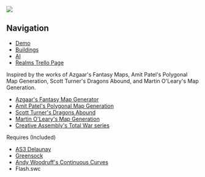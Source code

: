 [![](https://i.imgur.com/OocdrtT.png)](https://i.imgur.com/OocdrtT.png)

## Navigation
- [Demo](demo.html)  
- [Buildings](buildings.md)
- [AI](ai.md)
- [Realms Trello Page](https://trello.com/b/SoUEo0DZ/realms)

Inspired by the works of Azgaar's Fantasy Maps, Amit Patel's Polygonal Map Generation, Scott Turner's Dragons Abound, and Martin O'Leary's Map Generation.  
- [Azgaar's Fantasy Map Generator](https://azgaar.wordpress.com/)  
- [Amit Patel's Polygonal Map Generation](http://www-cs-students.stanford.edu/~amitp/game-programming/polygon-map-generation/)  
- [Scott Turner's Dragons Abound](https://heredragonsabound.blogspot.com/)  
- [Martin O'Leary's Map Generation](http://mewo2.com/notes/terrain/)  
- [Creative Assembly's Total War series](https://www.totalwar.com/)

Requires (Included)
- [AS3 Delaunay](http://nodename.github.io/as3delaunay/)
- [Greensock](https://greensock.com/tweenlite-as)
- [Andy Woodruff's Continuous Curves](http://www.cartogrammar.com/blog/continuous-curves-with-actionscript-3/)
- Flash.swc

